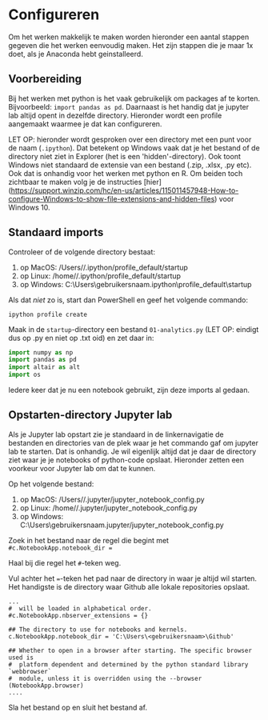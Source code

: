
# Configureren

Om het werken makkelijk te maken worden hieronder een aantal stappen gegeven die het werken eenvoudig maken. Het zijn stappen die je maar 1x doet, als je Anaconda hebt geinstalleerd.

## Voorbereiding
 Bij het werken met python is het vaak gebruikelijk om packages af te korten. Bijvoorbeeld: ```import pandas as pd```.
 Daarnaast is het handig dat je jupyter lab altijd opent in dezelfde directory. Hieronder wordt een profile aangemaakt waarmee je dat kan configureren.

LET OP: hieronder wordt gesproken over een directory met een punt voor de naam (```.ipython```). Dat betekent op Windows vaak dat je het bestand of de directory niet ziet in Explorer (het is een 'hidden'-directory). Ook toont Windows niet standaard de extensie van een bestand (.zip, .xlsx, .py etc). Ook dat is onhandig voor het werken met python en R. 
Om beiden toch zichtbaar te maken volg je de instructies [hier] (https://support.winzip.com/hc/en-us/articles/115011457948-How-to-configure-Windows-to-show-file-extensions-and-hidden-files) voor Windows 10.

## Standaard imports
Controleer of de volgende directory bestaat:

1. op MacOS: /Users/<gebruikersnaam>/.ipython/profile_default/startup
1. op Linux: /home/<gebruikersnaam>/.ipython/profile_default/startup
1. op Windows: C:\Users\gebruikersnaam\.ipython\profile_default\startup


Als dat *niet* zo is, start dan PowerShell en geef het volgende commando:

```
ipython profile create
```

Maak in de ```startup```-directory een bestand ```01-analytics.py``` (LET OP: eindigt dus op .py en niet op .txt oid) en zet daar in:
 
```python
import numpy as np
import pandas as pd
import altair as alt
import os
``` 

Iedere keer dat je nu een notebook gebruikt, zijn deze imports al gedaan.

## Opstarten-directory Jupyter lab
Als je Jupyter lab opstart zie je standaard in de linkernavigatie de bestanden en directories van de plek waar je het commando gaf om jupyter lab te starten. Dat is onhandig. Je wil eigenlijk altijd dat je daar de directory ziet waar je je notebooks of python-code opslaat. Hieronder zetten een voorkeur voor Jupyter lab om dat te kunnen.

Op het volgende bestand:

1. op MacOS: /Users/<gebruikersnaam>/.jupyter/jupyter_notebook_config.py
1. op Linux: /home/<gebruikersnaam>/.jupyter/jupyter_notebook_config.py
1. op Windows: C:\Users\gebruikersnaam\.jupyter/jupyter_notebook_config.py

Zoek in het bestand naar de regel die begint met ```#c.NotebookApp.notebook_dir =```

Haal bij die regel het ```#```-teken weg.

Vul achter het ```=```-teken het pad naar de directory in waar je altijd wil starten. Het handigste is de directory waar Github alle lokale repositories opslaat. 

```
...
#  will be loaded in alphabetical order.
#c.NotebookApp.nbserver_extensions = {}

## The directory to use for notebooks and kernels.
c.NotebookApp.notebook_dir = 'C:\Users\<gebruikersnaam>\Github'

## Whether to open in a browser after starting. The specific browser used is
#  platform dependent and determined by the python standard library `webbrowser`
#  module, unless it is overridden using the --browser (NotebookApp.browser)
....
```

Sla het bestand op en sluit het bestand af.
